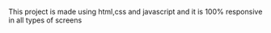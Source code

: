 This project is made using html,css and javascript and it is 100% responsive in all types of screens
